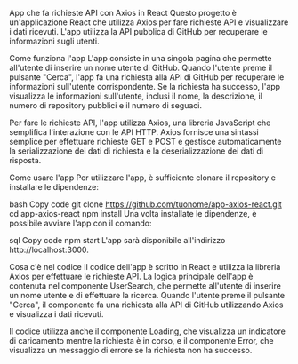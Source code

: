 App che fa richieste API con Axios in React
Questo progetto è un'applicazione React che utilizza Axios per fare richieste API e visualizzare i dati ricevuti. L'app utilizza la API pubblica di GitHub per recuperare le informazioni sugli utenti.

Come funziona l'app
L'app consiste in una singola pagina che permette all'utente di inserire un nome utente di GitHub. Quando l'utente preme il pulsante "Cerca", l'app fa una richiesta alla API di GitHub per recuperare le informazioni sull'utente corrispondente. Se la richiesta ha successo, l'app visualizza le informazioni sull'utente, inclusi il nome, la descrizione, il numero di repository pubblici e il numero di seguaci.

Per fare le richieste API, l'app utilizza Axios, una libreria JavaScript che semplifica l'interazione con le API HTTP. Axios fornisce una sintassi semplice per effettuare richieste GET e POST e gestisce automaticamente la serializzazione dei dati di richiesta e la deserializzazione dei dati di risposta.

Come usare l'app
Per utilizzare l'app, è sufficiente clonare il repository e installare le dipendenze:

bash
Copy code
git clone https://github.com/tuonome/app-axios-react.git
cd app-axios-react
npm install
Una volta installate le dipendenze, è possibile avviare l'app con il comando:

sql
Copy code
npm start
L'app sarà disponibile all'indirizzo http://localhost:3000.

Cosa c'è nel codice
Il codice dell'app è scritto in React e utilizza la libreria Axios per effettuare le richieste API. La logica principale dell'app è contenuta nel componente UserSearch, che permette all'utente di inserire un nome utente e di effettuare la ricerca. Quando l'utente preme il pulsante "Cerca", il componente fa una richiesta alla API di GitHub utilizzando Axios e visualizza i dati ricevuti.

Il codice utilizza anche il componente Loading, che visualizza un indicatore di caricamento mentre la richiesta è in corso, e il componente Error, che visualizza un messaggio di errore se la richiesta non ha successo.